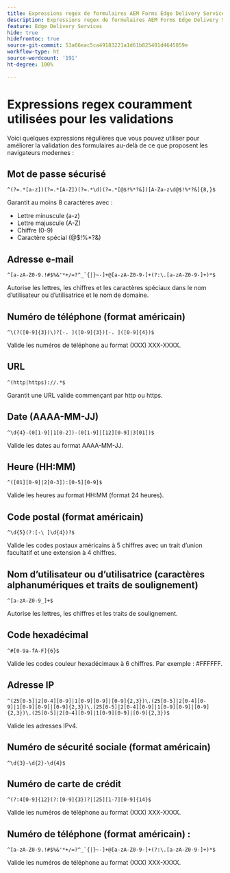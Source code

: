 ```yaml
---
title: Expressions regex de formulaires AEM Forms Edge Delivery Services couramment utilisées pour valider les champs de formulaire
description: Expressions regex de formulaires AEM Forms Edge Delivery Services couramment utilisées pour valider les champs de formulaire
feature: Edge Delivery Services
hide: true
hidefromtoc: true
source-git-commit: 53a66eac5ca49183221a1d61b825401d4645859e
workflow-type: ht
source-wordcount: '191'
ht-degree: 100%

---
```



# Expressions regex couramment utilisées pour les validations

Voici quelques expressions régulières que vous pouvez utiliser pour améliorer la validation des formulaires au-delà de ce que proposent les navigateurs modernes :

## Mot de passe sécurisé

```regex
^(?=.*[a-z])(?=.*[A-Z])(?=.*\d)(?=.*[@$!%*?&])[A-Za-z\d@$!%*?&]{8,}$
```

Garantit au moins 8 caractères avec :

* Lettre minuscule (a-z)
* Lettre majuscule (A-Z)
* Chiffre (0-9)
* Caractère spécial (@$!%*?&amp;)


## Adresse e-mail


```regex
^[a-zA-Z0-9.!#$%&'*+/=?^_`{|}~-]+@[a-zA-Z0-9-]+(?:\.[a-zA-Z0-9-]+)*$
```

Autorise les lettres, les chiffres et les caractères spéciaux dans le nom d’utilisateur ou d’utilisatrice et le nom de domaine.


## Numéro de téléphone (format américain)

```regex
^\(?([0-9]{3})\)?[-. ]([0-9]{3})[-. ]([0-9]{4})$
```

Valide les numéros de téléphone au format (XXX) XXX-XXXX.



## URL

```regex
^(http|https)://.*$
```

Garantit une URL valide commençant par http ou https.



## Date (AAAA-MM-JJ)

```regex
^\d{4}-(0[1-9]|1[0-2])-(0[1-9]|[12][0-9]|3[01])$
```

Valide les dates au format AAAA-MM-JJ.


## Heure (HH:MM)

```regex
^([01][0-9]|2[0-3]):[0-5][0-9]$
```

Valide les heures au format HH:MM (format 24 heures).


## Code postal (format américain)

```regex
^\d{5}(?:[-\ ]\d{4})?$
```

Valide les codes postaux américains à 5 chiffres avec un trait d’union facultatif et une extension à 4 chiffres.


## Nom d’utilisateur ou d’utilisatrice (caractères alphanumériques et traits de soulignement)

```regex
^[a-zA-Z0-9_]+$
```

Autorise les lettres, les chiffres et les traits de soulignement.


## Code hexadécimal

```regex
^#[0-9a-fA-F]{6}$
```

Valide les codes couleur hexadécimaux à 6 chiffres. Par exemple : #FFFFFF.


## Adresse IP

```regex
^(25[0-5]|2[0-4][0-9]|1[0-9][0-9]|[0-9]{2,3})\.(25[0-5]|2[0-4][0-9]|1[0-9][0-9]|[0-9]{2,3})\.(25[0-5]|2[0-4][0-9]|1[0-9][0-9]|[0-9]{2,3})\.(25[0-5]|2[0-4][0-9]|1[0-9][0-9]|[0-9]{2,3})$
```

Valide les adresses IPv4.



## Numéro de sécurité sociale (format américain)

```regex
^\d{3}-\d{2}-\d{4}$
```



## Numéro de carte de crédit

```regex
^(?:4[0-9]{12}(?:[0-9]{3})?|[25][1-7][0-9]{14}$
```

Valide les numéros de téléphone au format (XXX) XXX-XXXX.



## Numéro de téléphone (format américain) :

```regex
^[a-zA-Z0-9.!#$%&'*+/=?^_`{|}~-]+@[a-zA-Z0-9-]+(?:\.[a-zA-Z0-9-]+)*$
```

Valide les numéros de téléphone au format (XXX) XXX-XXXX.
